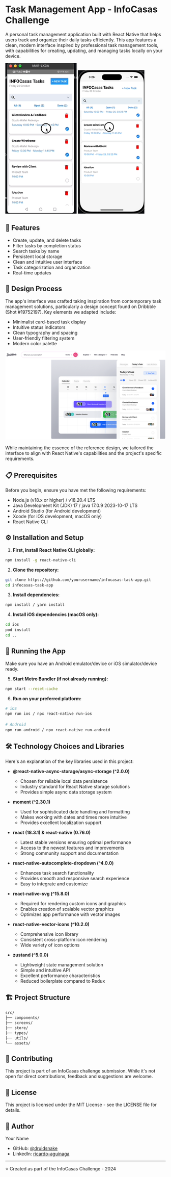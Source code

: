 # Task Management App - InfoCasas Challenge

A personal task management application built with React Native that helps users track and organize their daily tasks efficiently. This app features a clean, modern interface inspired by professional task management tools, with capabilities for creating, updating, and managing tasks locally on your device.

![ANDROID](./assets/demo_android.gif)
![IOS](./assets/demo_ios.gif)

## 🚀 Features

- Create, update, and delete tasks
- Filter tasks by completion status
- Search tasks by name
- Persistent local storage
- Clean and intuitive user interface
- Task categorization and organization
- Real-time updates

## 🎨 Design Process

The app's interface was crafted taking inspiration from contemporary task management solutions, particularly a design concept found on Dribbble (Shot #19752197). Key elements we adapted include:

- Minimalist card-based task display
- Intuitive status indicators
- Clean typography and spacing
- User-friendly filtering system
- Modern color palette

![reference design](image.png)

While maintaining the essence of the reference design, we tailored the interface to align with React Native's capabilities and the project's specific requirements.

## 📋 Prerequisites

Before you begin, ensure you have met the following requirements:

- Node.js (v18.x or higher) / v18.20.4 LTS
- Java Development Kit (JDK) 17 / java 17.0.9 2023-10-17 LTS
- Android Studio (for Android development)
- Xcode (for iOS development, macOS only)
- React Native CLI

## ⚙️ Installation and Setup

1. **First, install React Native CLI globally:**

```bash
npm install -g react-native-cli
```

2. **Clone the repository:**

```bash
git clone https://github.com/yourusername/infocasas-task-app.git
cd infocasas-task-app
```

3. **Install dependencies:**

```bash
npm install / yarn install
```

4. **Install iOS dependencies (macOS only):**

```bash
cd ios
pod install
cd ..
```

## 📱 Running the App

Make sure you have an Android emulator/device or iOS simulator/device ready.

5. **Start Metro Bundler (if not already running):**

```bash
npm start --reset-cache
```

6. **Run on your preferred platform:**

```bash
# iOS
npm run ios / npx react-native run-ios

# Android
npm run android / npx react-native run-android
```

## 🛠️ Technology Choices and Libraries

Here's an explanation of the key libraries used in this project:

- **@react-native-async-storage/async-storage (^2.0.0)**

  - Chosen for reliable local data persistence
  - Industry standard for React Native storage solutions
  - Provides simple async data storage system

- **moment (^2.30.1)**

  - Used for sophisticated date handling and formatting
  - Makes working with dates and times more intuitive
  - Provides excellent localization support

- **react (18.3.1) & react-native (0.76.0)**

  - Latest stable versions ensuring optimal performance
  - Access to the newest features and improvements
  - Strong community support and documentation

- **react-native-autocomplete-dropdown (^4.0.0)**

  - Enhances task search functionality
  - Provides smooth and responsive search experience
  - Easy to integrate and customize

- **react-native-svg (^15.8.0)**

  - Required for rendering custom icons and graphics
  - Enables creation of scalable vector graphics
  - Optimizes app performance with vector images

- **react-native-vector-icons (^10.2.0)**

  - Comprehensive icon library
  - Consistent cross-platform icon rendering
  - Wide variety of icon options

- **zustand (^5.0.0)**
  - Lightweight state management solution
  - Simple and intuitive API
  - Excellent performance characteristics
  - Reduced boilerplate compared to Redux

## 🏗️ Project Structure

```
src/
├── components/
├── screens/
├── store/
├── types/
├── utils/
└── assets/
```

## 🤝 Contributing

This project is part of an InfoCasas challenge submission. While it's not open for direct contributions, feedback and suggestions are welcome.

## 📝 License

This project is licensed under the MIT License - see the LICENSE file for details.

## 👤 Author

Your Name

- GitHub: [@druidsnake](https://github.com/Druidsnake)
- LinkedIn: [ricardo-aguinaga](https://www.linkedin.com/in/ricardo-aguinaga/)

---

⭐️ Created as part of the InfoCasas Challenge - 2024
